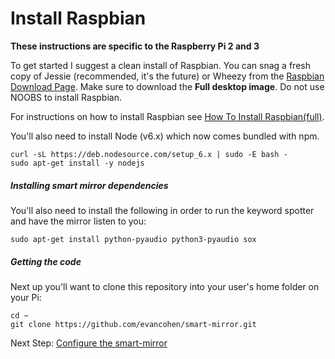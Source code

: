 # Install Raspbian

**These instructions are specific to the Raspberry Pi 2 and 3**

To get started I suggest a clean install of Raspbian. You can snag a fresh copy of Jessie (recommended, it's the future) or Wheezy from the [Raspbian Download Page](https://www.raspberrypi.org/downloads/raspbian/).
Make sure to download the **Full desktop image**. Do not use NOOBS to install Raspbian. 

For instructions on how to install Raspbian see [How To Install Raspbian(full)](docs/howto/how_to_install_raspbianfull.md).

You'll also need to install Node (v6.x) which now comes bundled with npm.
```
curl -sL https://deb.nodesource.com/setup_6.x | sudo -E bash -
sudo apt-get install -y nodejs
```

##### Installing smart mirror dependencies
You'll also need to install the following in order to run the keyword spotter and have the mirror listen to you:
```
sudo apt-get install python-pyaudio python3-pyaudio sox
```

##### Getting the code
Next up you'll want to clone this repository into your user's home folder on your Pi:
```
cd ~
git clone https://github.com/evancohen/smart-mirror.git
```

Next Step: [Configure the smart-mirror](configure_the_mirror.md)

